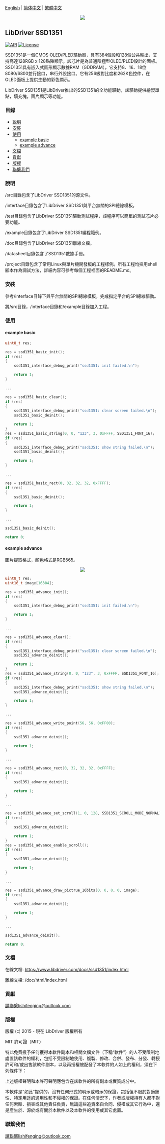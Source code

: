 [English](/README.md) | [ 简体中文](/README_zh-Hans.md) | [繁體中文](/README_zh-Hant.md)

<div align=center>
<img src="/doc/image/logo.png"/>
</div>

## LibDriver SSD1351

[![API](https://img.shields.io/badge/api-reference-blue)](https://www.libdriver.com/docs/ssd1351/index.html) [![License](https://img.shields.io/badge/license-MIT-brightgreen.svg)](/LICENSE)

SSD1351是一個CMOS OLED/PLED驅動器，具有384個段和128個公共輸出，支持高達128RGB x 128點陣顯示。該芯片是為普通陰極型OLED/PLED設計的面板。 SSD1351具有嵌入式圖形顯示數據RAM（GDDRAM）。它支持8、16、18位8080/6800並行接口，串行外設接口。它有256級對比度和262K色控件，在OLED面板上提供生動的彩色顯示。

LibDriver SSD1351是LibDriver推出的SSD1351的全功能驅動，該驅動提供繪製單點，填充塊，圖片顯示等功能。

### 目錄

  - [說明](#說明)
  - [安裝](#安裝)
  - [使用](#使用)
    - [example basic](#example-basic)
    - [example advance](#example-advance)
  - [文檔](#文檔)
  - [貢獻](#貢獻)
  - [版權](#版權)
  - [聯繫我們](#聯繫我們)

### 說明

/src目錄包含了LibDriver SSD1351的源文件。

/interface目錄包含了LibDriver SSD1351與平台無關的SPI總線模板。

/test目錄包含了LibDriver SSD1351驅動測試程序，該程序可以簡單的測試芯片必要功能。

/example目錄包含了LibDriver SSD1351編程範例。

/doc目錄包含了LibDriver SSD1351離線文檔。

/datasheet目錄包含了SSD1351數據手冊。

/project目錄包含了常用Linux與單片機開發板的工程樣例。所有工程均採用shell腳本作為調試方法，詳細內容可參考每個工程裡面的README.md。

### 安裝

參考/interface目錄下與平台無關的SPI總線模板，完成指定平台的SPI總線驅動。

將/src目錄，/interface目錄和/example目錄加入工程。

### 使用

#### example basic

```C
uint8_t res;

res = ssd1351_basic_init();
if (res)
{
    ssd1351_interface_debug_print("ssd1351: init failed.\n");

    return 1;
}

...

res = ssd1351_basic_clear();
if (res)
{
    ssd1351_interface_debug_print("ssd1351: clear screen failed.\n");
    ssd1351_basic_deinit();

    return 1;
}
res = ssd1351_basic_string(0, 0, "123", 3, 0xFFFF, SSD1351_FONT_16);
if (res)
{
    ssd1351_interface_debug_print("ssd1351: show string failed.\n");
    ssd1351_basic_deinit();

    return 1;
}

...

res = ssd1351_basic_rect(0, 32, 32, 32, 0xFFFF);
if (res)
{
    ssd1351_basic_deinit();

    return 1;
}

...

ssd1351_basic_deinit();

return 0;
```

#### example advance

圖片提取格式，顏色格式是RGB565。

<div align=center>
<img src="/doc/image/image_format.png"/>
</div>

```C
uint8_t res;
uint16_t image[16384];

res = ssd1351_advance_init();
if (res)
{
    ssd1351_interface_debug_print("ssd1351: init failed.\n");

    return 1;
}

...

res = ssd1351_advance_clear();
if (res)
{
    ssd1351_interface_debug_print("ssd1351: clear screen failed.\n");
    ssd1351_advance_deinit();

    return 1;
}
res = ssd1351_advance_string(0, 0, "123", 3, 0xFFFF, SSD1351_FONT_16);
if (res)
{
    ssd1351_interface_debug_print("ssd1351: show string failed.\n");
    ssd1351_advance_deinit();

    return 1;
}

...

res = ssd1351_advance_write_point(56, 56, 0xFF00);
if (res)
{
    ssd1351_advance_deinit();

    return 1;
}

...

res = ssd1351_advance_rect(0, 32, 32, 32, 0xFFFF);
if (res)
{
    ssd1351_advance_deinit();

    return 1;
}

...

res = ssd1351_advance_set_scroll(1, 0, 128, SSD1351_SCROLL_MODE_NORMAL);
if (res)
{
    ssd1351_advance_deinit();

    return 1;
}
res = ssd1351_advance_enable_scroll();
if (res)
{
    ssd1351_advance_deinit();

    return 1;
}

...

res = ssd1351_advance_draw_pictrue_16bits(0, 0, 0, 0, image);
if (res)
{
    ssd1351_advance_deinit();

    return 1;
}

...

ssd1351_advance_deinit();

return 0;
```

### 文檔

在線文檔: https://www.libdriver.com/docs/ssd1351/index.html

離線文檔: /doc/html/index.html

### 貢獻

請聯繫lishifenging@outlook.com

### 版權

版權 (c) 2015 - 現在 LibDriver 版權所有

MIT 許可證（MIT）

特此免費授予任何獲得本軟件副本和相關文檔文件（下稱“軟件”）的人不受限制地處置該軟件的權利，包括不受限制地使用、複製、修改、合併、發布、分發、轉授許可和/或出售該軟件副本，以及再授權被配發了本軟件的人如上的權利，須在下列條件下：

上述版權聲明和本許可聲明應包含在該軟件的所有副本或實質成分中。

本軟件是“如此”提供的，沒有任何形式的明示或暗示的保證，包括但不限於對適銷性、特定用途的適用性和不侵權的保證。在任何情況下，作者或版權持有人都不對任何索賠、損害或其他責任負責，無論這些追責來自合同、侵權或其它行為中，還是產生於、源於或有關於本軟件以及本軟件的使用或其它處置。

### 聯繫我們

請聯繫lishifenging@outlook.com
